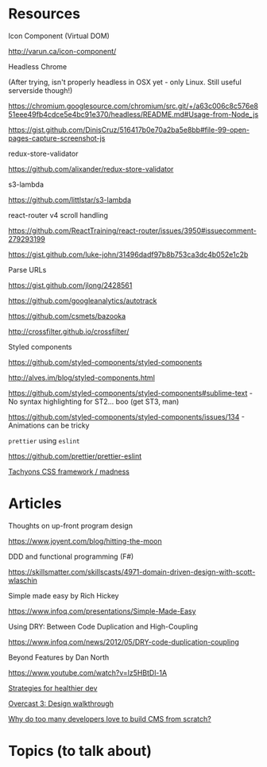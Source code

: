 # Resources

Icon Component (Virtual DOM)

<http://varun.ca/icon-component/>

Headless Chrome

(After trying, isn't properly headless in OSX yet - only Linux. Still useful serverside though!)

<https://chromium.googlesource.com/chromium/src.git/+/a63c006c8c576e851eee49fb4cdce5e4bc91e370/headless/README.md#Usage-from-Node_js>

<https://gist.github.com/DinisCruz/516417b0e70a2ba5e8bb#file-99-open-pages-capture-screenshot-js>

redux-store-validator

<https://github.com/alixander/redux-store-validator>

s3-lambda

<https://github.com/littlstar/s3-lambda>

react-router v4 scroll handling

<https://github.com/ReactTraining/react-router/issues/3950#issuecomment-279293199>

<https://gist.github.com/luke-john/31496dadf97b8b753ca3dc4b052e1c2b>

Parse URLs

<https://gist.github.com/jlong/2428561>

<https://github.com/googleanalytics/autotrack>

<https://github.com/csmets/bazooka>

<http://crossfilter.github.io/crossfilter/>

Styled components

<https://github.com/styled-components/styled-components>

<http://alves.im/blog/styled-components.html>

<https://github.com/styled-components/styled-components#sublime-text> - No syntax highlighting for ST2... boo (get ST3, man)

<https://github.com/styled-components/styled-components/issues/134> - Animations can be tricky

`prettier` using `eslint`

<https://github.com/prettier/prettier-eslint>

[Tachyons CSS framework / madness](http://tachyons.io/)

# Articles

Thoughts on up-front program design

<https://www.joyent.com/blog/hitting-the-moon>

DDD and functional programming (F#)

<https://skillsmatter.com/skillscasts/4971-domain-driven-design-with-scott-wlaschin>

Simple made easy by Rich Hickey

<https://www.infoq.com/presentations/Simple-Made-Easy>

Using DRY: Between Code Duplication and High-Coupling

<https://www.infoq.com/news/2012/05/DRY-code-duplication-coupling>

Beyond Features by Dan North

<https://www.youtube.com/watch?v=lz5HBtDl-1A>

[Strategies for healthier dev](https://alistapart.com/article/strategies-for-healthier-dev)

[Overcast 3: Design walkthrough](https://marco.org/2017/02/20/overcast3)

[Why do too many developers love to build CMS from scratch?](http://gadgetopia.com/post/8670)

# Topics (to talk about)


